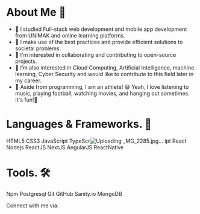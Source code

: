 # About Me 👨

* 🔭 I studied Full-stack web development and mobile app development from UNIMAK and online learning platforms.
* 🌱 I make use of the best practices and provide efficient solutions to societal problems.
* 👯 I'm interested in collaborating and contributing to open-source projects.
* 👯 I’m also interested in Cloud Computing, Artificial Intelligence, machine learning, Cyber Security and would like to contribute to this field later in my career.
* 🤔 Aside from programming, I am an athlete! 😄 Yeah, I love listening to music, playing football, watching movies, and hanging out sometimes. It's fun!🤩


# Languages & Frameworks. 🚧
HTML5 CSS3 JavaScript TypeScr![Uploading _MG_2285.jpg…]()
ipt React Nodejs ReactJS NextJS AngularJS ReactNative

# Tools. 🛠
Npm Postgresql Git GitHub Sanity.io MongoDB


Connect with me via:
   
<!---
yusifu-m-barrie/yusifu-m-barrie is a ✨ special ✨ repository because its `README.md` (this file) appears on your GitHub profile.
You can click the Preview link to take a look at your changes.
--->
